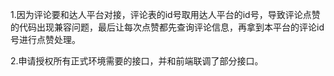 1.因为评论要和达人平台对接，评论表的id号取用达人平台的id号，导致评论点赞的代码出现兼容问题，最后让每次点赞都先查询评论信息，再拿到本平台的评论id号进行点赞处理。

2.申请授权所有正式环境需要的接口，并和前端联调了部分接口。

